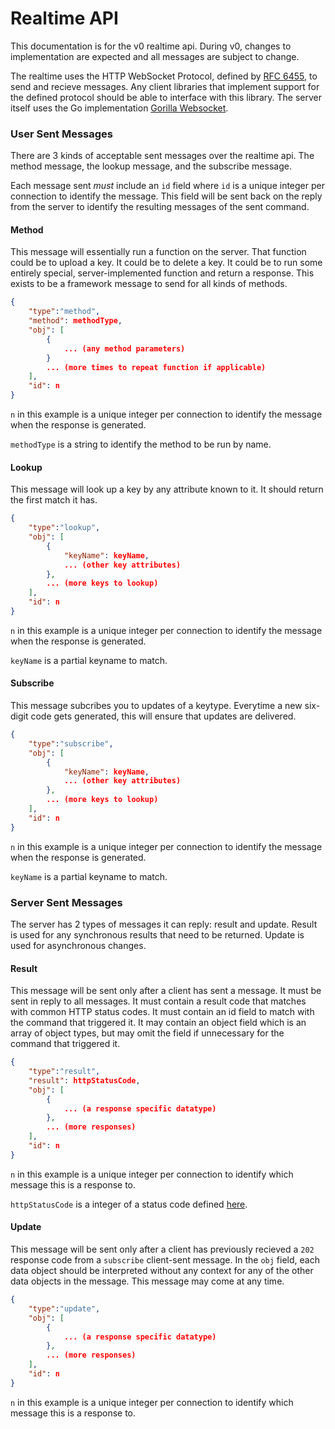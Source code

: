 # Realtime API

This documentation is for the v0 realtime api. During v0, changes to implementation are expected and all messages are subject to change.

The realtime uses the HTTP WebSocket Protocol, defined by [RFC 6455](https://tools.ietf.org/html/rfc6455), to send and recieve messages. Any client libraries that implement support for the defined protocol should be able to interface with this library. The server itself uses the Go implementation [Gorilla Websocket](https://github.com/gorilla/websocket).

### User Sent Messages
There are 3 kinds of acceptable sent messages over the realtime api. The method message, the lookup message, and the subscribe message.

Each message sent _must_ include an `id` field where `id` is a unique integer per connection to identify the message. This field will be sent back on the reply from the server to identify the resulting messages of the sent command.

#### Method
This message will essentially run a function on the server. That function could be to upload a key. It could be to delete a key. It could be to run some entirely special, server-implemented function and return a response. This exists to be a framework message to send for all kinds of methods.

```json
{
    "type":"method",
    "method": methodType,
    "obj": [
        {
            ... (any method parameters)
        }
        ... (more times to repeat function if applicable)
    ],
    "id": n
}
```
`n` in this example is a unique integer per connection to identify the message when the response is generated.

`methodType` is a string to identify the method to be run by name.

#### Lookup

This message will look up a key by any attribute known to it. It should return the first match it has.

```json
{
    "type":"lookup",
    "obj": [
        {
            "keyName": keyName,
            ... (other key attributes)
        },
        ... (more keys to lookup)
    ],
    "id": n
}
```

`n` in this example is a unique integer per connection to identify the message when the response is generated.

`keyName` is a partial keyname to match.

#### Subscribe

This message subcribes you to updates of a keytype. Everytime a new six-digit code gets generated, this will ensure that updates are delivered.

```json
{
    "type":"subscribe",
    "obj": [
        {
            "keyName": keyName,
            ... (other key attributes)
        },
        ... (more keys to lookup)
    ],
    "id": n
}
```

`n` in this example is a unique integer per connection to identify the message when the response is generated.

`keyName` is a partial keyname to match.

### Server Sent Messages

The server has 2 types of messages it can reply: result and update. Result is used for any synchronous results that need to be returned. Update is used for asynchronous changes.

#### Result

This message will be sent only after a client has sent a message. It must be sent in reply to all messages. It must contain a result code that matches with common HTTP status codes. It must contain an id field to match with the command that triggered it. It may contain an object field which is an array of object types, but may omit the field if unnecessary for the command that triggered it.

```json
{
    "type":"result",
    "result": httpStatusCode,
    "obj": [
        {
            ... (a response specific datatype)
        },
        ... (more responses)
    ],
    "id": n
}
```

`n` in this example is a unique integer per connection to identify which message this is a response to.

`httpStatusCode` is a integer of a status code defined [here](https://www.w3.org/Protocols/rfc2616/rfc2616-sec10.html).

#### Update

This message will be sent only after a client has previously recieved a `202` response code from a `subscribe` client-sent message. In the `obj` field, each data object should be interpreted without any context for any of the other data objects in the message. This message may come at any time.

```json
{
    "type":"update",
    "obj": [
        {
            ... (a response specific datatype)
        },
        ... (more responses)
    ],
    "id": n
}
```

`n` in this example is a unique integer per connection to identify which message this is a response to.
